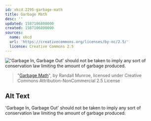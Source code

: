 ```yaml
---
id: xkcd.2295-garbage-math
title: Garbage Math
desc: ''
updated: 1587106800000
created: 1587106800000
sources:
  name: xkcd
  url: 'https://creativecommons.org/licenses/by-nc/2.5/'
  license: Creative Commons 2.5
---
```

!['Garbage In, Garbage Out' should not be taken to imply any sort of conservation law limiting the amount of garbage produced.](https://imgs.xkcd.com/comics/garbage_math.png)
> "[Garbage Math](https://xkcd.com/2295/)", by Randall Munroe, licensed under Creative Commons Attribution-NonCommercial 2.5 License

## Alt Text
'Garbage In, Garbage Out' should not be taken to imply any sort of conservation law limiting the amount of garbage produced.
